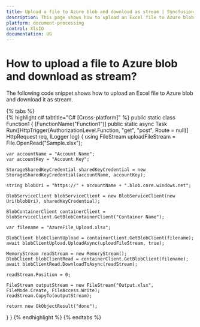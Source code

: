 ```yaml
---
title: Upload a file to Azure blob and download as stream | Syncfusion
description: This page shows how to upload an Excel file to Azure blob and download it as stream.
platform: document-processing
control: XlsIO
documentation: UG
---
```


# How to upload a file to Azure blob and download as stream?

The following code snippet shows how to upload an Excel file to Azure blob and download it as stream.

{% tabs %}  
{% highlight c# tabtitle="C# [Cross-platform]" %}
public static class Function1
{
  [FunctionName("Function1")]
  public static async Task<IActionResult> Run([HttpTrigger(AuthorizationLevel.Function, "get", "post", Route = null)] HttpRequest req, ILogger log)
  {
    using FileStream uploadFileStream = File.OpenRead("Sample.xlsx");

    var accountName = "Account Name";
    var accountKey = "Account Key";

    StorageSharedKeyCredential sharedKeyCredential = new StorageSharedKeyCredential(accountName, accountKey);

    string blobUri = "https://" + accountName + ".blob.core.windows.net";

    BlobServiceClient blobServiceClient = new BlobServiceClient(new Uri(blobUri), sharedKeyCredential);

    BlobContainerClient containerClient = blobServiceClient.GetBlobContainerClient("Container Name");

    var filename = "AzureFile_Upload.xlsx";

    BlobClient blobClientUpload = containerClient.GetBlobClient(filename);
    await blobClientUpload.UploadAsync(uploadFileStream, true);

    MemoryStream readStream = new MemoryStream();
    BlobClient blobClientRead = containerClient.GetBlobClient(filename);
    await blobClientRead.DownloadToAsync(readStream);

    readStream.Position = 0;

    FileStream outputStream = new FileStream("Output.xlsx", FileMode.Create, FileAccess.Write);
    readStream.CopyTo(outputStream);

    return new OkObjectResult("done");
  }
}
{% endhighlight %}
{% endtabs %}